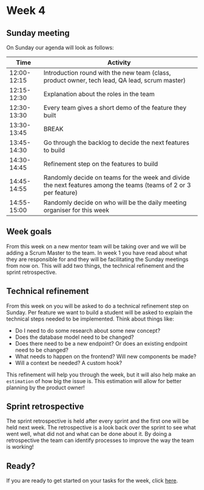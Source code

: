# Week 4

## Sunday meeting

On Sunday our agenda will look as follows:

| Time        | Activity                                                                                                         |
| ----------- | ---------------------------------------------------------------------------------------------------------------- |
| 12:00-12:15 | Introduction round with the new team (class, product owner, tech lead, QA lead, scrum master)                    |
| 12:15-12:30 | Explanation about the roles in the team                                                                          |
| 12:30-13:30 | Every team gives a short demo of the feature they built                                                          |
| 13:30-13:45 | BREAK                                                                                                            |
| 13:45-14:30 | Go through the backlog to decide the next features to build                                                      |
| 14:30-14:45 | Refinement step on the features to build                                                                         |
| 14:45-14:55 | Randomly decide on teams for the week and divide the next features among the teams (teams of 2 or 3 per feature) |
| 14:55-15:00 | Randomly decide on who will be the daily meeting organiser for this week                                         |

## Week goals

From this week on a new mentor team will be taking over and we will be adding a Scrum Master to the team. In week 1 you have read about what they are responsible for and they will be facilitating the Sunday meetings from now on. This will add two things, the technical refinement and the sprint retrospective.

## Technical refinement

From this week on you will be asked to do a technical refinement step on Sunday. Per feature we want to build a student will be asked to explain the technical steps needed to be implemented. Think about things like:

- Do I need to do some research about some new concept?
- Does the database model need to be changed?
- Does there need to be a new endpoint? Or does an existing endpoint need to be changed?
- What needs to happen on the frontend? Will new components be made?
- Will a context be needed? A custom hook?

This refinement will help you through the week, but it will also help make an `estimation` of how big the issue is. This estimation will allow for better planning by the product owner!

## Sprint retrospective

The sprint retrospective is held after every sprint and the first one will be held next week. The retrospective is a look back over the sprint to see what went well, what did not and what can be done about it. By doing a retrospective the team can identify processes to improve the way the team is working!

## Ready?

If you are ready to get started on your tasks for the week, click [here](./MAKEME.md).
